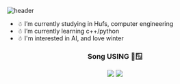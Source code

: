 ![header](https://capsule-render.vercel.app/api?type=waving&color=timeGradient&height=300&section=header&text=Song%20&fontSize=90)


- ☃ I’m currently studying in Hufs, computer engineering
- ☃ I’m currently learning c++/python
- ☃ I'm interested in AI, and love winter

<p>
<h3 align="center">Song USING 🍎🪟</h3>
</p>
<p align="center">
<img src="https://img.shields.io/badge/Python-#3776AB?style=for-the-badge&logo=Python&logoColor=white"/></a>
<img src="https://img.shields.io/badge/c++-#00599C?style=for-the-badge&logo=c++&logoColor=white"/>  </a>






